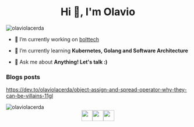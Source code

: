 <h1 align="center">Hi 👋, I'm Olavio</h1>

<p align="left"> <img src="https://komarev.com/ghpvc/?username=olaviolacerda" alt="olaviolacerda" /> </p>

- 🔭 I’m currently working on [bolttech](https://https://www.bolttech.io/)

- 🌱 I’m currently learning **Kubernetes, Golang and Software Architecture**

- 💬 Ask me about **Anything! Let's talk :)**

### Blogs posts
<!-- BLOG-POST-LIST:START -->
https://dev.to/olaviolacerda/object-assign-and-spread-operator-why-they-can-be-villains-11gl
<!-- BLOG-POST-LIST:END -->

<img style="display:flex; justify-content:center; align-items: center;" src="https://github-readme-stats.vercel.app/api?username=olaviolacerda&show_icons=true" alt="olaviolacerda" />

<div style="display:flex; justify-content:center; align-items: center; color:#fff">
<a href="https://dev.to/olaviolacerda" target="blank"><img align="center" style="color: #fff" src="https://cdn.jsdelivr.net/npm/simple-icons@3.0.1/icons/dev-dot-to.svg" alt="olaviolacerda" height="30" width="30" /></a>
<a href="https://linkedin.com/in/olavio-lacerda" target="blank"><img align="center" style="color: #fff" src="https://cdn.jsdelivr.net/npm/simple-icons@3.0.1/icons/linkedin.svg" alt="olavio-lacerda" height="30" width="30" /></a>
<a href="https://stackoverflow.com/users/9388448" target="blank"><img align="center" style="color: #fff" src="https://cdn.jsdelivr.net/npm/simple-icons@3.0.1/icons/stackoverflow.svg" alt="9388448" height="30" width="30" /></a>
</div>
